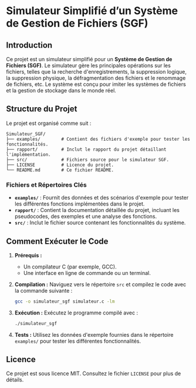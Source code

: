 # Simulateur Simplifié d’un Système de Gestion de Fichiers (SGF)

## Introduction

Ce projet est un simulateur simplifié pour un **Système de Gestion de Fichiers (SGF)**. Le simulateur gère les principales opérations sur les fichiers, telles que la recherche d'enregistrements, la suppression logique, la suppression physique, la défragmentation des fichiers et le renommage de fichiers, etc. Le système est conçu pour imiter les systèmes de fichiers et la gestion de stockage dans le monde réel.

## Structure du Projet

Le projet est organisé comme suit :

```
Simulateur_SGF/
├── examples/        # Contient des fichiers d'exemple pour tester les fonctionnalités.
├── rapport/         # Inclut le rapport du projet détaillant l'implémentation.
├── src/             # Fichiers source pour le simulateur SGF.
├── LICENSE          # Licence du projet.
└── README.md        # Ce fichier README.
```

### Fichiers et Répertoires Clés

- **`examples/`** : Fournit des données et des scénarios d'exemple pour tester les différentes fonctions implémentées dans le projet.
- **`rapport/`** : Contient la documentation détaillée du projet, incluant les pseudocodes, des exemples et une analyse des fonctions.
- **`src/`** : Inclut le fichier source contenant les fonctionnalités du système.

## Comment Exécuter le Code

1. **Prérequis :**
   - Un compilateur C (par exemple, GCC).
   - Une interface en ligne de commande ou un terminal.

2. **Compilation :**
   Naviguez vers le répertoire `src` et compilez le code avec la commande suivante :
   ```bash
   gcc -o simulateur_sgf simulateur.c -lm
   ```

3. **Exécution :**
   Exécutez le programme compilé avec :
   ```bash
   ./simulateur_sgf
   ```

4. **Tests :**
   Utilisez les données d'exemple fournies dans le répertoire `examples/` pour tester les différentes fonctionnalités.

## Licence

Ce projet est sous licence MIT. Consultez le fichier `LICENSE` pour plus de détails.
